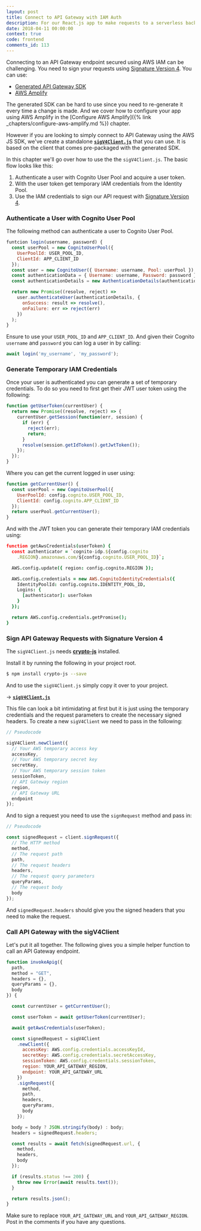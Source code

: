 ```yaml
---
layout: post
title: Connect to API Gateway with IAM Auth
description: For our React.js app to make requests to a serverless backend API secured using AWS IAM, we need to sign our requests using Signature Version 4. But to be able to do that we need to use our User Pool user token and get temporary IAM credentials from our Identity Pool. Using these temporary IAM credentials we can then generate the Signature Version 4 security headers and make a request using HTTP fetch.
date: 2018-04-11 00:00:00
context: true
code: frontend
comments_id: 113
---
```



Connecting to an API Gateway endpoint secured using AWS IAM can be challenging. You need to sign your requests using [Signature Version 4](http://docs.aws.amazon.com/general/latest/gr/signature-version-4.html). You can use:

- [Generated API Gateway SDK](https://docs.aws.amazon.com/apigateway/latest/developerguide/how-to-generate-sdk.html)
- [AWS Amplify](https://github.com/aws/aws-amplify)

The generated SDK can be hard to use since you need to re-generate it every time a change is made. And we cover how to configure your app using AWS Amplify in the [Configure AWS Amplify]({% link _chapters/configure-aws-amplify.md %}) chapter.

However if you are looking to simply connect to API Gateway using the AWS JS SDK, we've create a standalone [**`sigV4Client.js`**](https://github.com/AnomalyInnovations/sigV4Client) that you can use. It is based on the client that comes pre-packaged with the generated SDK.

In this chapter we'll go over how to use the the `sigV4Client.js`. The basic flow looks like this:

1. Authenticate a user with Cognito User Pool and acquire a user token.
2. With the user token get temporary IAM credentials from the Identity Pool.
3. Use the IAM credentials to sign our API request with [Signature Version 4](http://docs.aws.amazon.com/general/latest/gr/signature-version-4.html).

### Authenticate a User with Cognito User Pool

The following method can authenticate a user to Cognito User Pool.

``` js
funtcion login(username, password) {
  const userPool = new CognitoUserPool({
    UserPoolId: USER_POOL_ID,
    ClientId: APP_CLIENT_ID
  });
  const user = new CognitoUser({ Username: username, Pool: userPool });
  const authenticationData = { Username: username, Password: password };
  const authenticationDetails = new AuthenticationDetails(authenticationData);

  return new Promise((resolve, reject) =>
    user.authenticateUser(authenticationDetails, {
      onSuccess: result => resolve(),
      onFailure: err => reject(err)
    })
  );
}
```

Ensure to use your `USER_POOL_ID` and `APP_CLIENT_ID`. And given their Cognito `username` and `password` you can log a user in by calling:

``` js
await login('my_username', 'my_password');
```

### Generate Temporary IAM Credentials

Once your user is authenticated you can generate a set of temporary credentials. To do so you need to first get their JWT user token using the following:

``` js
function getUserToken(currentUser) {
  return new Promise((resolve, reject) => {
    currentUser.getSession(function(err, session) {
      if (err) {
        reject(err);
        return;
      }
      resolve(session.getIdToken().getJwtToken());
    });
  });
}
```

Where you can get the current logged in user using:

``` js
function getCurrentUser() {
  const userPool = new CognitoUserPool({
    UserPoolId: config.cognito.USER_POOL_ID,
    ClientId: config.cognito.APP_CLIENT_ID
  });
  return userPool.getCurrentUser();
}
```

And with the JWT token you can generate their temporary IAM credentials using:

``` coffee
function getAwsCredentials(userToken) {
  const authenticator = `cognito-idp.${config.cognito
    .REGION}.amazonaws.com/${config.cognito.USER_POOL_ID}`;

  AWS.config.update({ region: config.cognito.REGION });

  AWS.config.credentials = new AWS.CognitoIdentityCredentials({
    IdentityPoolId: config.cognito.IDENTITY_POOL_ID,
    Logins: {
      [authenticator]: userToken
    }
  });

  return AWS.config.credentials.getPromise();
}
```

### Sign API Gateway Requests with Signature Version 4

The `sigV4Client.js` needs [**crypto-js**](https://github.com/brix/crypto-js) installed.

Install it by running the following in your project root.

``` bash
$ npm install crypto-js --save
```

And to use the `sigV4Client.js` simply copy it over to your project.

&rarr; [**`sigV4Client.js`**](https://raw.githubusercontent.com/AnomalyInnovations/sigV4Client/master/sigV4Client.js)

This file can look a bit intimidating at first but it is just using the temporary credentials and the request parameters to create the necessary signed headers. To create a new `sigV4Client` we need to pass in the following:

``` javascript
// Pseudocode

sigV4Client.newClient({
  // Your AWS temporary access key
  accessKey,
  // Your AWS temporary secret key
  secretKey,
  // Your AWS temporary session token
  sessionToken,
  // API Gateway region
  region,
  // API Gateway URL
  endpoint
});
```

And to sign a request you need to use the `signRequest` method and pass in:

``` javascript
// Pseudocode

const signedRequest = client.signRequest({
  // The HTTP method
  method,
  // The request path
  path,
  // The request headers
  headers,
  // The request query parameters
  queryParams,
  // The request body
  body
});
```

And `signedRequest.headers` should give you the signed headers that you need to make the request.

### Call API Gateway with the sigV4Client

Let's put it all together. The following gives you a simple helper function to call an API Gateway endpoint.

``` js
function invokeApig({
  path,
  method = "GET",
  headers = {},
  queryParams = {},
  body
}) {

  const currentUser = getCurrentUser();

  const userToken = await getUserToken(currentUser);

  await getAwsCredentials(userToken);

  const signedRequest = sigV4Client
    .newClient({
      accessKey: AWS.config.credentials.accessKeyId,
      secretKey: AWS.config.credentials.secretAccessKey,
      sessionToken: AWS.config.credentials.sessionToken,
      region: YOUR_API_GATEWAY_REGION,
      endpoint: YOUR_API_GATEWAY_URL
    })
    .signRequest({
      method,
      path,
      headers,
      queryParams,
      body
    });

  body = body ? JSON.stringify(body) : body;
  headers = signedRequest.headers;

  const results = await fetch(signedRequest.url, {
    method,
    headers,
    body
  });

  if (results.status !== 200) {
    throw new Error(await results.text());
  }

  return results.json();
}
```

Make sure to replace `YOUR_API_GATEWAY_URL` and `YOUR_API_GATEWAY_REGION`. Post in the comments if you have any questions.
